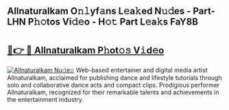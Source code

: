 ## Allnaturalkam O𝚗𝚕yf𝚊ns L𝚎a𝚔ed N𝚞𝚍es - Part-LHN P𝚑𝚘tos Vi𝚍𝚎o - H𝚘𝚝 Part L𝚎a𝚔s FaY8B

# <h2><a href="http://kf89431.oniu.top/?m=Allnaturalkam">🔗👉 🔴 Allnaturalkam P𝚑ot𝚘𝚜 V𝚒d𝚎o</a></h2>

[![Allnaturalkam Nu𝚍e𝚜](https://i.imgur.com/0qMVB7G.gif)](http://kf89431.oniu.top/?m=Allnaturalkam)
Web-based entertainer and digital media artist Allnaturalkam, acclaimed for publishing dance and lifestyle tutorials through solo and collaborative dance acts and compact clips. Prodigious performer Allnaturalkam, recognized for their remarkable talents and achievements in the entertainment industry.  
